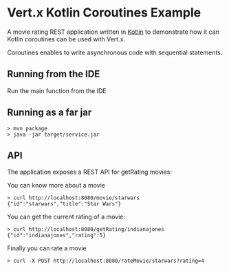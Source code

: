 # Vert.x Kotlin Coroutines Example

A movie rating REST application written in [Kotlin](https://kotlinlang.org/) to demonstrate how it can Kotlin
coroutines can be used with Vert.x.

Coroutines enables to write asynchronous code with sequential statements.

## Running from the IDE

Run the main function from the IDE

## Running as a far jar

```
> mvn package
> java -jar target/service.jar
```

## API

The application exposes a REST API for getRating movies:

You can know more about a movie

```
> curl http://localhost:8080/movie/starwars
{"id":"starwars","title":"Star Wars"}
```

You can get the current rating of a movie:

```
> curl http://localhost:8080/getRating/indianajones
{"id":"indianajones","rating":5}
```

Finally you can rate a movie

```
> curl -X POST http://localhost:8080/rateMovie/starwars?rating=4
```

